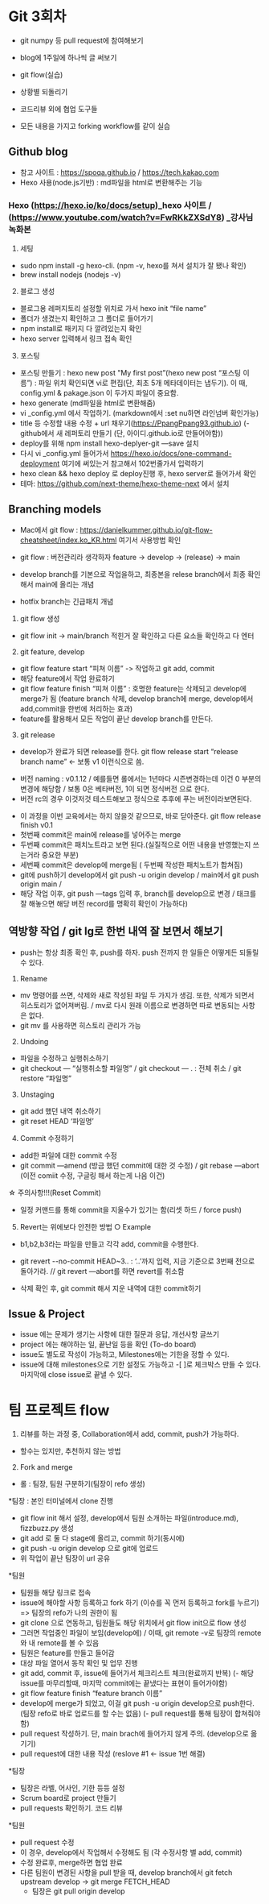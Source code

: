 # Git 3회차
  - git numpy 등 pull request에 참여해보기
  - blog에 1주일에 하나씩 글 써보기

- git flow(실습)
- 상황별 되돌리기
- 코드리뷰 외에 협업 도구들
- 모든 내용을 가지고 forking workflow를 같이 실습

##  Github blog
  - 참고 사이트 : https://spoqa.github.io / https://tech.kakao.com
  - Hexo 사용(node.js기반) : md파일을 html로 변환해주는 기능

### Hexo (https://hexo.io/ko/docs/setup)_hexo 사이트 / (https://www.youtube.com/watch?v=FwRKkZXSdY8) _강사님 녹화본
  1. 세팅 
  - sudo npm install -g hexo-cli.    (npm -v, hexo를 쳐서 설치가 잘 됐나 확인)
  - brew install nodejs	(nodejs -v)
 
  2. 블로그 생성 
  - 블로그용 레퍼지토리 설정할 위치로 가서 hexo init “file name”
  - 폴더가 생겼는지 확인하고 그 폴더로 들어가기 
  - npm install로 패키지 다 깔려있는지 확인
  - hexo server 입력해서 링크 접속 확인

  3. 포스팅
  - 포스팅 만들기 : hexo new post "My first post”(hexo new post “포스팅 이름”) : 파일 위치 확인되면 vi로 편집(단, 최초 5개 메타데이터는 냅두기). 이 때, config.yml & pakage.json 이 두가지 파일이 중요함.
  - hexo generate (md파일을 html로 변환해줌)
  - vi _config.yml 에서 작업하기. (markdown에서 :set nu하면 라인넘버 확인가능)
  - title 등 수정할 내용 수정 + url 채우기(https://PpangPpang93.github.io)
  (- github에서 새 레퍼토리 만들기 (단, 아이디.github.io로 만들어야함))
  - deploy를 위해 npm install hexo-deplyer-git —save 설치
  - 다시 vi _config.yml 들어가서 https://hexo.io/docs/one-command-deployment 여기에 써있는거 참고해서 102번줄가서 입력하기
  - hexo clean && hexo deploy 로 deploy진행 후, hexo server로 들어가서 확인
  - 테마: https://github.com/next-theme/hexo-theme-next 에서 설치


## Branching models 
 - Mac에서 git flow : https://danielkummer.github.io/git-flow-cheatsheet/index.ko_KR.html 여기서 사용방법 확인
 - git flow : 버전관리라 생각하자 feature -> develop -> (release) -> main


 - develop branch를 기본으로 작업을하고, 최종본을 relese branch에서 최종 확인해서 main에 올리는 개념
 -  hotfix branch는 긴급패치 개념

 1. git flow 생성
 - git flow init -> main/branch 적힌거 잘 확인하고 다른 요소들 확인하고 다 엔터
 
 2. git feature, develop
 - git flow feature start “피쳐 이름” -> 작업하고 git add, commit
 - 해당 feature에서 작업 완료하기
 - git flow feature finish “피쳐 이름” : 호명한 feature는 삭제되고 develop에 merge가 됨 (feature branch 삭제, develop branch에 merge, develop에서 add,commit을 한번에 처리하는 효과)
 - feature를 활용해서 모든 작업이 끝난 develop branch를 만든다.
 
 3. git release
 - develop가 완료가 되면 release를 한다. git flow release start “release branch name” <- 보통 v1 이런식으로 씀. 
  * 버전 naming : v0.1.12 / 예를들면 롤에서는 1년마다 시즌변경하는데 이건 0 부분의 변경에 해당함 / 보통 0은 베타버전, 1이 되면 정식버전 으로 한다.
  * 버전 rc의 경우 이것저것 테스트해보고 정식으로 추후에 푸는 버전이라보면된다.
 - 이 과정을 이번 교육에서는 하지 않을것 같으므로, 바로 닫아준다. git flow release finish v0.1 
 - 첫번째 commit은 main에 release를 넣어주는 merge
 - 두번째 commit은 패치노트라고 보면 된다.(실질적으로 어떤 내용을 반영했는지 쓰는거라 중요한 부분)
 - 세번째 commit은 develop에 merge됨 ( 두번째 작성한 패치노트가 합쳐짐)
 - git에 push하기 develop에서 git push -u origin develop / main에서 git push origin main / 
 - 해당 작업 이후, git push —tags 입력 후, branch를 develop으로 변경 / 태크를 잘 해놓으면 해당 버전 record를 명확히 확인이 가능하다)

## 역방향 작업 / git lg로 한번 내역 잘 보면서 해보기
  - push는 항상 최종 확인 후, push를 하자. push 전까지 한 일들은 어떻게든 되돌릴 수 있다.

 1. Rename
  - mv 명령어를 쓰면, 삭제와 새로 작성된 파일 두 가지가 생김. 또한, 삭제가 되면서 히스토리가 없어져버림. / mv로 다시 원래 이름으로 변경하면 따로 변동되는 사항은 없다.
  - git mv 를 사용하면 히스토리 관리가 가능

 2. Undoing
  - 파일을 수정하고 실행취소하기
  - git checkout — “실행취소할 파일명”  /  git checkout — . : 전체 취소 /  git restore “파일명”

 3. Unstaging
  - git add 했던 내역 취소하기
  - git reset HEAD ‘파일명’ 

 4. Commit 수정하기
  - add한 파일에 대한 commit 수정
  - git commit —amend (방금 했던 commit에 대한 것 수정) / git rebase —abort (이전 comiit 수정, 구글링 해서 하는게 나음 이건)

 ☆ 주의사항!!!(Reset Commit)
  - 일정 커맨드를 통해 commit을 지울수가 있기는 함(리셋 하드 / force push)

 5. Revert는 위에보다 안전한 방법
  ○ Example
  - b1,b2,b3라는 파일을 만들고 각각 add, commit을 수행한다.
  - git revert --no-commit HEAD~3..  : ‘..’까지 입력, 지금 기준으로 3번째 전으로 돌아가라. // git revert —abort를 하면 revert를 취소함


 - 삭제 확인 후, git commit 해서 지운 내역에 대한 commit하기

## Issue & Project
 - issue 에는 문제가 생기는 사항에 대한 질문과 응답, 개선사항 글쓰기
 - project 에는 해야하는 일, 끝난일 등을 확인 (To-do board)
 - issue도 별도로 작성이 가능하고, Milestones에는 기한을 정할 수 있다.
 - issue에 대해 milestones으로 기한 설정도 가능하고 -[ ]로 체크박스 만들 수 있다. 마지막에 close issue로 끝낼 수 있다.



# 팀 프로젝트 flow
 1. 리뷰를 하는 과정 중, Collaboration에서 add, commit, push가 가능하다.
  - 할수는 있지만, 추천하지 않는 방법
 
 2. Fork and merge
  - 롤 : 팀장, 팀원 구분하기(팀장이 refo 생성)

  *팀장 : 본인 터미널에서 clone 진행
  - git flow init 해서 설정, develop에서 팀원 소개하는 파일(introduce.md), fizzbuzz.py 생성
  - git add 로 둘 다 stage에 올리고, commit 하기(동시에)
  - git push -u origin develop 으로 git에 업로드
  - 위 작업이 끝난 팀장이 url 공유

  *팀원
  - 팀원들 해당 링크로 접속
  - issue에 해야할 사항 등록하고 fork 하기 (이슈를 꼭 먼저 등록하고 fork를 누르기) => 팀장의 refo가 나의 권한이 됨
  - git clone 으로 연동하고, 팀원들도 해당 위치에서 git flow init으로 flow 생성
  - 그러면 작업중인 파일이 보임(develop에) / 이때, git remote -v로 팀장의 remote와 내 remote를 볼 수 있음
  - 팀원은 feature를 만들고 들어감
  - 대상 파일 열어서 동작 확인 및 업무 진행
  - git add, commit 후, issue에 들어가서 체크리스트 체크(완료까지 반복)
  (- 해당 issue를 마무리할때, 마지막 commit에는 끝냈다는 표현이 들어가야함)
  - git flow feature finish “feature branch 이름”
  - develop에 merge가 되었고, 이걸 git push -u origin develop으로 push한다.(팀장 refo로 바로 업로드를 할 수는 없음)
  (- pull request를 통해 팀장이 합쳐줘야함)
  - pull request 작성하기. 단, main brach에 들어가지 않게 주의. (develop으로 옮기기)
  - pull request에 대한 내용 작성 (reslove #1 <- issue 1번 해결)

  *팀장
  - 팀장은 라벨, 어사인, 기한 등등 설정
  - Scrum board로 project 만들기
  - pull requests 확인하기. 코드 리뷰
 
  *팀원
  - pull request 수정
  - 이 경우, develop에서 작업해서 수정해도 됨 (각 수정사항 별 add, commit)
  - 수정 완료후, merge하면 협업 완료
  - 다른 팀원이 변경된 사항을 pull 받을 때, develop branch에서 git fetch upstream develop -> git merge FETCH_HEAD
    - 팀장은 git pull origin develop
